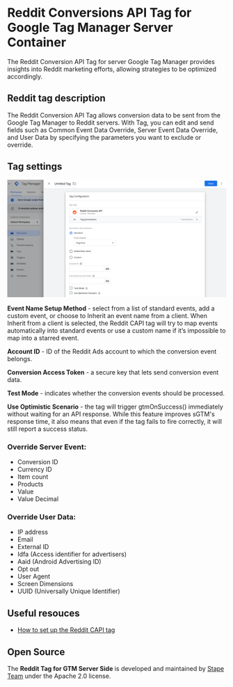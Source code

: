# Reddit Conversions API Tag for Google Tag Manager Server Container

The Reddit Conversion API Tag for server Google Tag Manager provides insights into Reddit marketing efforts, allowing strategies to be optimized accordingly.

## Reddit tag description
The Reddit Conversion API Tag allows conversion data to be sent from the Google Tag Manager to Reddit servers. With Tag, you can edit and send fields such as Common Event Data Override, Server Event Data Override, and User Data by specifying the parameters you want to exclude or override.

## Tag settings

![Reddit tag image](reddit_tag.png)

**Event Name Setup Method** - select from a list of standard events, add a custom event, or choose to Inherit an event name from a client. When Inherit from a client is selected, the Reddit CAPI tag will try to map events automatically into standard events or use a custom name if it’s impossible to map into a starred event.

**Account ID** - ID of the Reddit Ads account to which the conversion event belongs.

**Conversion Access Token** - a secure key that lets send conversion event data.

**Test Mode** - indicates whether the conversion events should be processed.

**Use Optimistic Scenario** - the tag will trigger gtmOnSuccess() immediately without waiting for an API response. While this feature improves sGTM's response time, it also means that even if the tag fails to fire correctly, it will still report a success status.

### Override Server Event:
- Conversion ID
- Currency ID
- Item count
- Products
- Value
- Value Decimal

### Override User Data:
- IP address
- Email
- External ID
- Idfa (Access identifier for advertisers)
- Aaid (Android Advertising ID)
- Opt out
- User Agent
- Screen Dimensions
- UUID (Universally Unique Identifier)

## Useful resouces
- [How to set up the Reddit CAPI tag](https://stape.io/blog/reddit-conversion-api-tag-for-server-google-tag-manager#how-to-set-up-reddit-capi-tag)

## Open Source
The **Reddit Tag for GTM Server Side** is developed and maintained by [Stape Team](https://stape.io/) under the Apache 2.0 license.
